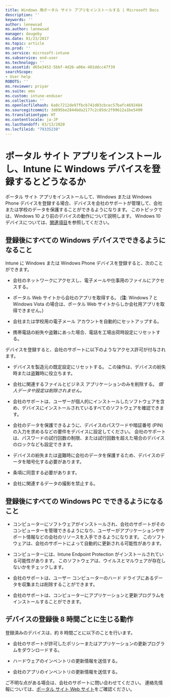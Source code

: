 ```yaml
---
title: Windows 用ポータル サイト アプリをインストールする | Microsoft Docs
description: ''
keywords: ''
author: lenewsad
ms.author: lanewsad
manager: dougeby
ms.date: 01/23/2017
ms.topic: article
ms.prod: ''
ms.service: microsoft-intune
ms.subservice: end-user
ms.technology: ''
ms.assetid: d65e3452-5bbf-4d26-a06e-401ddcc47f39
searchScope:
- User help
ROBOTS: ''
ms.reviewer: priyar
ms.suite: ems
ms.custom: intune-enduser
ms.collection: ''
ms.openlocfilehash: 6a8c7212de97fbcb741d03cbcec57bafc4692484
ms.sourcegitcommit: 3d895be2844bda2177c2c85dc2f09612a1be5490
ms.translationtype: HT
ms.contentlocale: ja-JP
ms.lasthandoff: 03/13/2020
ms.locfileid: "79335238"
---
```

# <a name="what-happens-if-you-install-the-company-portal-app-and-enroll-your-windows-device-in-intune"></a>ポータル サイト アプリをインストールし、Intune に Windows デバイスを登録するとどうなるか

ポータル サイト アプリをインストールして、Windows または Windows Phone デバイスを登録する場合、デバイスを会社のサポートが管理して、会社または学校のデータを保護することができるようになります。 このトピックでは、Windows 10 より前のデバイスの動作について説明します。 Windows 10 デバイスについては、[関連項目](about-cp-app-for-windows-10.md)を参照してください。  

## <a name="what-happens-to-all-windows-devices-after-enrollment"></a>登録後にすべての Windows デバイスでできるようになること
Intune に Windows または Windows Phone デバイスを登録すると、次のことができます。

- 会社のネットワークにアクセスし、電子メールや仕事用のファイルにアクセスする。

- ポータル Web サイトから会社のアプリを取得する。 (__注__: Windows 7 と Windows Vista の場合は、ポータル Web サイトからしか会社用アプリを取得できません。)

- 会社または学校用の電子メール アカウントを自動的にセットアップする。

- 携帯電話の紛失や盗難にあった場合、電話を工場出荷時設定にリセットする。

デバイスを登録すると、会社のサポートに以下のようなアクセス許可が付与されます。

- デバイスを製造元の既定設定にリセットする。 この操作は、デバイスの紛失時または盗難時に役立ちます。

- 会社に関連するファイルとビジネス アプリケーションのみを削除する。 *個人データや設定は削除されません。*

- 会社のサポートは、ユーザーが個人的にインストールしたソフトウェアを含め、デバイスにインストールされているすべてのソフトウェアを確認できます。

- 会社のデータを保護できるように、デバイスのパスワードや暗証番号 (PIN) の入力を求めるなどの要件をデバイスに設定してください。 会社のサポートは、パスワードの試行回数の制限、または試行回数を超えた場合のデバイスのロックなども設定できます。

- デバイスの紛失または盗難時に会社のデータを保護するため、デバイスのデータを暗号化する必要があります。

- 条項に同意する必要があります。

- 会社に関連するデータの撮影を禁止する。

## <a name="what-happens-to-all-windows-pcs-after-enrollment"></a>登録後にすべての Windows PC でできるようになること

- コンピューターにソフトウェアがインストールされ、会社のサポートがそのコンピューターを管理できるようになり、ユーザーがアプリケーションやサポート情報などの会社のリソースを入手できるようになります。 このソフトウェアは、会社のサポートによって自動的に更新される可能性があります。

- コンピューターには、Intune Endpoint Protection がインストールされている可能性があります。 このソフトウェアは、ウイルスとマルウェアが存在しないかをチェックします。

- 会社のサポートは、ユーザー コンピューターのハード ドライブにあるデータを収集または削除することができます。

- 会社のサポートは、コンピューターにアプリケーションと更新プログラムをインストールすることができます。

## <a name="what-happens-every-eight-hours-after-device-enrollment"></a>デバイスの登録後 8 時間ごとに生じる動作

登録済みのデバイスは、約 8 時間ごとに以下のことを行います。

- 会社のサポートが許可したポリシーまたはアプリケーションの更新プログラムをダウンロードする。

- ハードウェアのインベントリの更新情報を送信する。

- 会社のアプリのインベントリの更新情報を送信する。

ご不明な点がある場合は、会社のサポートに問い合わせてください。 連絡先情報については、[ポータル サイト Web サイト](https://go.microsoft.com/fwlink/?linkid=2010980)をご確認ください。
